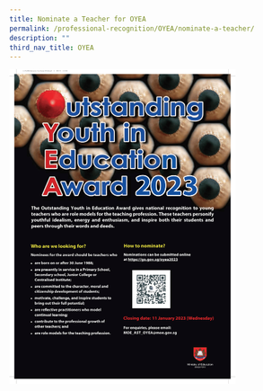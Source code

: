 ```yaml
---
title: Nominate a Teacher for OYEA
permalink: /professional-recognition/OYEA/nominate-a-teacher/
description: ""
third_nav_title: OYEA
---
```



<img src="/images/prore14.png" style="width:80%">